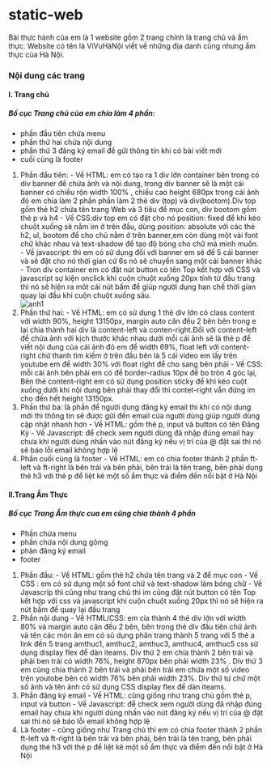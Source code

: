 # static-web

Bài thực hành của em là 1 website gồm 2 trang chính là trang chủ và ẩm thực. Website có tên là ViVuHàNội viết về những địa danh cũng nhưng ẩm thực của Hà Nội.
### Nội dung các trang
#### I. Trang chủ
  ##### Bố cục Trang chủ của em chia làm 4 phần:
  - phần đầu tiên chứa menu
  - phần thứ hai chứa nội dung 
  - phần thứ 3 đăng ký email để gửi thông tin khi có bài viết mới
  - cuối cùng là footer
  1. Phần đầu tiên:
    - Về HTML: em có tạo ra 1 div lớn container bên trong có div banner để chứa ảnh và nội dung, trong div banner sẽ là một cái banner có chiều rộn width 100% , chiều cao      height 680px trong cái ảnh đó em chia làm 2 phần phần làm 2 thẻ div (top) và div(bootom).Div top gồm thẻ h2 chứa tên trang Web và 3 tiêu đề mục con, div bootom gồm thẻ p và h4 
    - Về CSS:div top em có đặt cho nó position: fixed để khi kéo chuột xuống sẽ nằm im ở trên đầu, dùng position: absolute với các thẻ h2, ul, bootom để cho chũ nằm ở trên banner,em còn dùng một vài font chữ khác nhau và text-shadow để tạo độ bóng cho chữ mà mình muốn.
    - Về javascript: thì em có sử dụng đối với banner em sẽ để 5 cái banner và sẽ đặt cho nó thời gian cứ 6s nó sẽ chuyển sang một cái banner khác
    - Tron div container em có đặt nút button có tên Top kết hợp với CSS và javascript sự kiện onclick khi cuộn chuột xuống 20px tính từ đầu trang thì nó sẽ hiện ra môt cái nút bấm để giúp người dụng hạn chế thời gian quay lại đầu khi cuộn chuột xuống sâu.  
    ![anh1](https://scontent.xx.fbcdn.net/v/t1.15752-0/p206x206/131894693_214955230158046_5112427218121865617_n.png?_nc_cat=103&ccb=2&_nc_sid=58c789&_nc_ohc=cE5jWzrwoRYAX-7c9B1&_nc_ad=z-m&_nc_cid=0&_nc_ht=scontent.xx&_nc_tp=30&oh=1df05cdc7564930f1cd001909dc2aac4&oe=60024463)
  2. Phần thứ hai:
    - Về HTML: em có sử dụng 1 thẻ div lớn có class content với width 90%, height 13150px, margin auto căn đều 2 bên bên trong e lại chia thành hai div là content-left và conten-right.Đổi với content-left để chứa ảnh với kịch thước khác nhau dưới mỗi cái ảnh sẽ là thẻ p để viết nội dung của cái ảnh đó em để width 69%, float left với content-right chứ thanh tìm kiếm ở trên đầu bên là 5 cái video em lấy trên youtube em để width 30% với float right để cho sang bên phải
    - Về CSS: mỗi cái ảnh bên phải em có để border-radius 10px để bo tròn 4 góc lại, Bên thẻ content-right em có sử dụng position sticky để khi kéo cuột xuống dưới khi nội dung bên phải thay đổi thì contet-right vẫn đứng im cho đến hết height 13150px.
  3. Phần thứ ba: là phần để người dung đăng ký email thì khi có nội dung mới thì thông tin sẽ được gửi đến email của người dùng giúp người dùng cập nhật nhanh hơn
    - Về HTML: gồm thẻ p, input và button có tên Đăng Ký
    - Về Javascript: để check xem người dùng đã nhập đúng email hay chưa khi người dùng nhấn vào nút đăng ký nếu vị trí của @ đặt sai thì nó sẽ báo lỗi email không hợp lệ
  4. Phần cuối cùng là footer
    - Về HTML: em có chia footer thành 2 phần ft-left và ft-right là bên trái và bên phải, bên trái là tên trang, bên phải dụng thẻ h3 với thẻ p để liệt kê một số ẩm thực và điểm đến nổi bật ở Hà Nội
 #### II.Trang Ẩm Thực
   ##### Bố cục Trang Ẩm thực cua em cũng chia thành 4 phần
   - Phần chứa menu
   - phần chứa nội dung gômg      
   - phàn đăng ký email
   - footer
   1. Phần đầu:
    - Về HTML: gồm thẻ h2 chứa tên trang và 2 để mục con
    - Về CSS : em có sử dụng một số font chữ và text-shadow làm bóng chữ
    - Về Javascrip thì cũng như trang chủ thì im cũng đặt nút button có tên Top kết hợp với css và javascript khi cuộn chuột xuống 20px thì nó sẽ hiện ra nút bấm để quay lại đầu trang
   2. Phần nội dung
    - Về HTML/CSS: em cia thành 4 thẻ div lớn với width 80% và margin auto căn đều 2 bên, bên trong thẻ div đầu tiên chứ ảnh và tên các món ăn em có sủ dụng phân trang thành 5 trang với 5 thẻ a link đến 5 trang amthuc1, amthuc2, amthuc3, amthuc4, amthuc5 css sử dụng display flex để dàn iteams. Div thứ 2 em chia thành 2 bên trái và phải ben trái có width 76%, height 870px bên phải width 23% . Div thứ 3 em cũng chia thành 2 bên trái và phải bên trái em chứa một số video trên youtobe bên có width 76% bên phải width 23%. Div thứ tư chứ một số ảnh và tên ảnh có sử dụng CSS display flex để dàn iteams.
   3. Phần đăng ký email
    - Về HTML: cũng giống như trang chủ gồm thẻ p, input và button
    - Về Javascript: để check xem người dùng đã nhập đúng email hay chưa khi người dùng nhấn vào nút đăng ký nếu vị trí của @ đặt sai thì nó sẽ báo lỗi email không hợp lệ
   4. Là footer
    - cũng giống như Trang chủ thì em có chia footer thành 2 phần ft-left và ft-right là bên trái và bên phải, bên trái là tên trang, bên phải dụng thẻ h3 với thẻ p để liệt kê một số ẩm thực và điểm đến nổi bật ở Hà Nội
    
    
    
    
    
  

